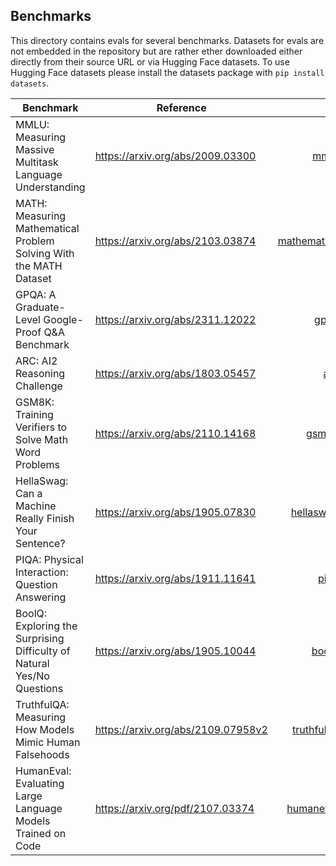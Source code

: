 ## Benchmarks

This directory contains evals for several benchmarks. Datasets for evals are not embedded in the repository but are rather ether downloaded either directly from their source URL or via Hugging Face datasets. To use Hugging Face datasets please install the datasets package with `pip install datasets`.

| Benchmark                                                              | Reference                            |                             Code | Dataset      |
|-------------------------|----------------|---------------:|----------------|
| MMLU: Measuring Massive Multitask Language Understanding               | <https://arxiv.org/abs/2009.03300>   |               [mmlu.py](mmlu.py) | Download     |
| MATH: Measuring Mathematical Problem Solving With the MATH Dataset     | <https://arxiv.org/abs/2103.03874>   | [mathematics.py](mathematics.py) | Download     |
| GPQA: A Graduate-Level Google-Proof Q&A Benchmark                      | <https://arxiv.org/abs/2311.12022>   |               [gpqa.py](gpqa.py) | Download     |
| ARC: AI2 Reasoning Challenge                                           | <https://arxiv.org/abs/1803.05457>   |                 [arc.py](arc.py) | Hugging Face |
| GSM8K: Training Verifiers to Solve Math Word Problems                  | <https://arxiv.org/abs/2110.14168>   |             [gsm8k.py](gsm8k.py) | Hugging Face |
| HellaSwag: Can a Machine Really Finish Your Sentence?                  | <https://arxiv.org/abs/1905.07830>   |     [hellaswag.py](hellaswag.py) | Hugging Face |
| PIQA: Physical Interaction: Question Answering                         | <https://arxiv.org/abs/1911.11641>   |               [piqa.py](piqa.py) | Hugging Face |
| BoolQ: Exploring the Surprising Difficulty of Natural Yes/No Questions | <https://arxiv.org/abs/1905.10044>   |             [boolq.py](boolq.py) | Hugging Face |
| TruthfulQA: Measuring How Models Mimic Human Falsehoods                | <https://arxiv.org/abs/2109.07958v2> |   [truthfulqa.py](truthfulqa.py) | Hugging Face |
| HumanEval: Evaluating Large Language Models Trained on Code               | <https://arxiv.org/pdf/2107.03374> |   [humaneval.py](humaneval/humaneval.py) | Hugging Face |
